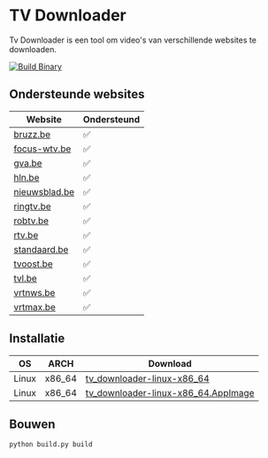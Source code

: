 # TV Downloader

Tv Downloader is een tool om video's van verschillende websites te downloaden.

[![Build Binary](https://github.com/quintenvandamme/tv_downloader/actions/workflows/build.yml/badge.svg?branch=main)](https://github.com/quintenvandamme/tv_downloader/actions/workflows/build.yml)

## Ondersteunde websites

| Website | Ondersteund |
| ------- | --------- |
|[bruzz.be](https://bruzz.be)|✅|
|[focus-wtv.be](https://focus-wtv.be)|✅|
|[gva.be](https://gva.be)|✅|
|[hln.be](https://hln.be)|✅|
|[nieuwsblad.be](https://nieuwsblad.be)|✅|
|[ringtv.be](https://ringtv.be)|✅|
|[robtv.be](https://robtv.be)|✅|
|[rtv.be](https://rtv.be)|✅|
|[standaard.be](https://standaard.be)|✅|
|[tvoost.be](https://tvoost.be)|✅|
|[tvl.be](https://tvl.be)|✅|
|[vrtnws.be](https://vrtnws.be)|✅|
|[vrtmax.be](https://vrtmax.be)|✅|

## Installatie

| OS | ARCH | Download |
| -- | ---- | -------- |
| Linux | x86_64 | [tv_downloader-linux-x86_64](https://github.com/quintenvandamme/tv_downloader/releases/download/continious-build/tvdownloader-Linux-x86_64) |
| Linux | x86_64 | [tv_downloader-linux-x86_64.AppImage](https://github.com/quintenvandamme/tv_downloader/releases/download/continious-build/tvdownloader-Linux-x86_64.AppImage) |

## Bouwen

```sh
python build.py build
```
